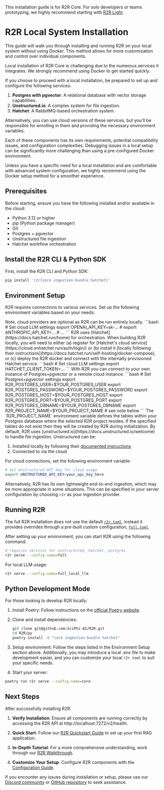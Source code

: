 <Warning>This installation guide is for R2R Core. For solo developers or teams prototyping, we highly recommend starting with <a href="/documentation/installation/light/local-system">R2R Light</a>.</Warning>
# R2R Local System Installation

This guide will walk you through installing and running R2R on your local system without using Docker. This method allows for more customization and control over individual components.


<Tip>
  Local installation of R2R Core is challenging due to the numerous services it integrates. We strongly recommend using Docker to get started quickly.

  If you choose to proceed with a local installation, be prepared to set up and configure the following services:

  1. **Postgres with pgvector**: A relational database with vector storage capabilities.
  2. **Unstructured.io**: A complex system for file ingestion.
  4. **Hatchet**: A RabbitMQ-based orchestration system.

  Alternatively, you can use cloud versions of these services, but you'll be responsible for enrolling in them and providing the necessary environment variables.

  Each of these components has its own requirements, potential compatibility issues, and configuration complexities. Debugging issues in a local setup can be significantly more challenging than using a pre-configured Docker environment.

</Tip>

  Unless you have a specific need for a local installation and are comfortable with advanced system configuration, we highly recommend using the Docker setup method for a smoother experience.
## Prerequisites

Before starting, ensure you have the following installed and/or available in the cloud:
- Python 3.12 or higher
- pip (Python package manager)
- Git
- Postgres + pgvector
- Unstructured file ingestion
- Hatchet workflow orchestration

## Install the R2R CLI & Python SDK

First, install the R2R CLI and Python SDK:

```bash
pip install 'r2r[core ingestion-bundle hatchet]'
```

## Environment Setup

R2R requires connections to various services. Set up the following environment variables based on your needs:

<AccordionGroup>
  <Accordion title="Cloud LLM Providers" icon="language">
    Note, cloud providers are optional as R2R can be run entirely locally.
     ```bash
      # Set cloud LLM settings
      export OPENAI_API_KEY=sk-...
      # export ANTHROPIC_API_KEY=...
      # ...
    ```
  </Accordion>
  <Accordion title="Hatchet" icon="axe">
    R2R uses [Hatchet](https://docs.hatchet.run/home) for orchestration. When building R2R locally, you will need to either (a) register for [Hatchet's cloud service](https://cloud.onhatchet.run/auth/login/) or (b) install it [locally following their instructions](https://docs.hatchet.run/self-hosting/docker-compose), or (c) deploy the R2R docker and connect with the internally provisioned Hatchet service.
     ```bash
      # Set cloud LLM settings
      export HATCHET_CLIENT_TOKEN=...
    ```
  </Accordion>
  <Accordion title="Postgres+pgvector" icon="database">
     With R2R you can connect to your own instance of Postgres+pgvector or a remote cloud instance.
     ```bash
      # Set Postgres+pgvector settings
      export R2R_POSTGRES_USER=$YOUR_POSTGRES_USER
      export R2R_POSTGRES_PASSWORD=$YOUR_POSTGRES_PASSWORD
      export R2R_POSTGRES_HOST=$YOUR_POSTGRES_HOST
      export R2R_POSTGRES_PORT=$YOUR_POSTGRES_PORT
      export R2R_POSTGRES_DBNAME=$YOUR_POSTGRES_DBNAME
      export R2R_PROJECT_NAME=$YOUR_PROJECT_NAME # see note below
    ```
    <Note>
    The `R2R_PROJECT_NAME` environment variable defines the tables within your Postgres database where the selected R2R project resides. If the specified tables do not exist then they will be created by R2R during initialization.
    </Note>
  </Accordion>
<Accordion title="Unstructured" icon="puzzle">
  By default, R2R uses [unstructured.io](https://docs.unstructured.io/welcome) to handle file ingestion. Unstructured can be:

  1. Installed locally by following their [documented instructions](https://docs.unstructured.io/open-source/introduction/overview)
  2. Connected to via the cloud

  For cloud connections, set the following environment variable:

  ```bash
  # Set Unstructured API key for cloud usage
  export UNSTRUCTURED_API_KEY=your_api_key_here
  ```

  Alternatively, R2R has its own lightweight end-to-end ingestion, which may be more appropriate in some situations. This can be specified in your server configuration by choosing `r2r` as your ingestion provider.
</Accordion>
</AccordionGroup>

## Running R2R

<Note>The full R2R installation does not use the default [`r2r.toml`](https://github.com/SciPhi-AI/R2R/blob/main/py/r2r.toml), instead it provides overrides through a pre-built custom configuration, [`full.toml`](https://github.com/SciPhi-AI/R2R/blob/main/py/core/configs/full.toml).</Note>

After setting up your environment, you can start R2R using the following command:

```bash
# requires services for unstructured, hatchet, postgres
r2r serve --config-name=full
```

For local LLM usage:

```bash
r2r serve --config-name=full_local_llm
```

## Python Development Mode

For those looking to develop R2R locally:

1. Install Poetry: Follow instructions on the [official Poetry website](https://python-poetry.org/docs/#installation).

2. Clone and install dependencies:
   ```bash
   git clone git@github.com:SciPhi-AI/R2R.git
   cd R2R/py
   poetry install -E "core ingestion-bundle hatchet"
   ```

3. Setup environment:
   Follow the steps listed in the Environment Setup section above. Additionally, you may introduce a local .env file to make development easier, and you can customize your local `r2r.toml` to suit your specific needs.

4. Start your server:
  ```bash
  poetry run r2r serve --config-name=core
  ```

## Next Steps

After successfully installing R2R:

1. **Verify Installation**: Ensure all components are running correctly by accessing the R2R API at http://localhost:7272/v2/health.

2. **Quick Start**: Follow our [R2R Quickstart Guide](/documentation/quickstart) to set up your first RAG application.

3. **In-Depth Tutorial**: For a more comprehensive understanding, work through our [R2R Walkthrough](/cookbooks/walkthrough).

4. **Customize Your Setup**: Configure R2R components with the [Configuration Guide](/documentation/configuration).

If you encounter any issues during installation or setup, please use our [Discord community](https://discord.gg/p6KqD2kjtB) or [GitHub repository](https://github.com/SciPhi-AI/R2R) to seek assistance.